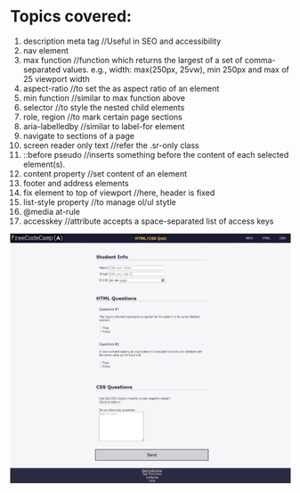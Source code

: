 # Topics covered:

1. description meta tag //Useful in SEO and accessibility
2. nav element
3. max function //function which returns the largest of a set of comma-separated values. e.g., width: max(250px, 25vw), min 250px and max of 25 viewport width
4. aspect-ratio //to set the as aspect ratio of an element
5. min function //similar to max function above
6. selector //to style the nested child elements
7. role, region //to mark certain page sections
8. aria-labelledby //similar to label-for element
9. navigate to sections of a page
10. screen reader only text //refer the .sr-only class
11. ::before pseudo //inserts something before the content of each selected element(s).
12. content property //set content of an element
13. footer and address elements
14. fix element to top of viewport //here, header is fixed
15. list-style property //to manage ol/ul stytle
16. @media at-rule
17. accesskey //attribute accepts a space-separated list of access keys

![Img](./Quiz_App.jpeg)

